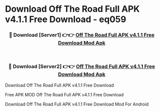 # Download Off The Road Full APK v4.1.1 Free Download - eq059



<div align="center">
<h3>🔴 Download [Server1] 👉👉 <a href="https://momento.my/?title=Off_The_Road_Full_APK_v4.1.1_Free_Download">Off The Road Full APK v4.1.1 Free Download Mod Apk</a></h3><br>

<h3>🔴 Download [Server2] 👉👉 <a href="https://momento.my/?title=Off_The_Road_Full_APK_v4.1.1_Free_Download">Off The Road Full APK v4.1.1 Free Download Mod Apk</a></h3>
</div>



Download Off The Road Full APK v4.1.1 Free Download 

Free APK MOD Off The Road Full APK v4.1.1 Free Download 

Download Off The Road Full APK v4.1.1 Free Download Mod For Android
